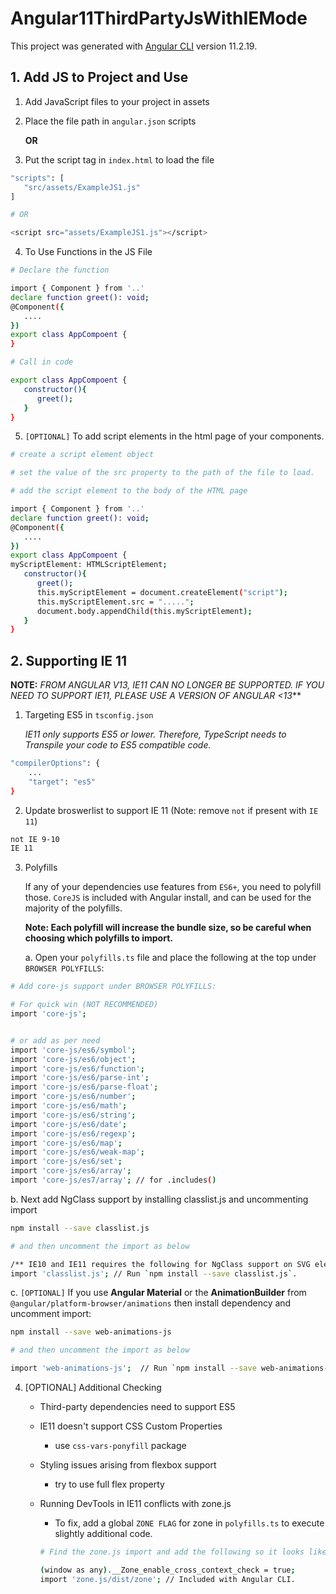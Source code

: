 # Angular11ThirdPartyJsWithIEMode

This project was generated with [Angular CLI](https://github.com/angular/angular-cli) version 11.2.19.

## 1. Add JS to Project and Use
1. Add JavaScript files to your project in assets

2. Place the file path in `angular.json` scripts 

    **OR**

2. Put the script tag in `index.html` to load the file

```bash
"scripts": [
   "src/assets/ExampleJS1.js"
]

# OR

<script src="assets/ExampleJS1.js"></script>
```



4. To Use Functions in the JS File

```bash
# Declare the function

import { Component } from '..'
declare function greet(): void;
@Component({
   ....
})
export class AppCompoent {
}

# Call in code

export class AppCompoent {
   constructor(){
      greet();
   }
}
```

5. `[OPTIONAL]` To add script elements in the html page of your components.


```bash
# create a script element object

# set the value of the src property to the path of the file to load. 

# add the script element to the body of the HTML page

import { Component } from '..'
declare function greet(): void;
@Component({
   ....
})
export class AppCompoent {
myScriptElement: HTMLScriptElement;
   constructor(){
      greet();
      this.myScriptElement = document.createElement("script");
      this.myScriptElement.src = ".....";
      document.body.appendChild(this.myScriptElement);
   }
}
```

## 2. Supporting IE 11

**NOTE:** *FROM ANGULAR V13, IE11 CAN NO LONGER BE SUPPORTED. IF YOU NEED TO SUPPORT IE11, PLEASE USE A VERSION OF ANGULAR <13***

1. Targeting ES5 in `tsconfig.json`

   *IE11 only supports ES5 or lower. Therefore, TypeScript needs to Transpile your code to ES5 compatible code.*

```bash
"compilerOptions": {
    ...
    "target": "es5"
}
```

2. Update broswerlist to support IE 11 (Note: remove `not` if present with `IE 11`)

```bash
not IE 9-10
IE 11
```

3. Polyfills

   If any of your dependencies use features from `ES6+`, you need to polyfill those. `CoreJS` is included with Angular install, and can be used for the majority of the polyfills.

   **Note: Each polyfill will increase the bundle size, so be careful when choosing which polyfills to import.**

   a. Open your `polyfills.ts` file and place the following at the top under `BROWSER POLYFILLS`:

```bash
# Add core-js support under BROWSER POLYFILLS:

# For quick win (NOT RECOMMENDED)
import 'core-js';


# or add as per need
import 'core-js/es6/symbol';
import 'core-js/es6/object';
import 'core-js/es6/function';
import 'core-js/es6/parse-int';
import 'core-js/es6/parse-float';
import 'core-js/es6/number';
import 'core-js/es6/math';
import 'core-js/es6/string';
import 'core-js/es6/date';
import 'core-js/es6/regexp';
import 'core-js/es6/map';
import 'core-js/es6/weak-map';
import 'core-js/es6/set';
import 'core-js/es6/array';
import 'core-js/es7/array'; // for .includes()
```

   b. Next add NgClass support by installing classlist.js and uncommenting import

```bash
npm install --save classlist.js

# and then uncomment the import as below

/** IE10 and IE11 requires the following for NgClass support on SVG elements */
import 'classlist.js'; // Run `npm install --save classlist.js`.
```

   c. `[OPTIONAL]` If you use **Angular Material** or the **AnimationBuilder** from `@angular/platform-browser/animations` then install dependency and uncomment import:

```bash
npm install --save web-animations-js

# and then uncomment the import as below

import 'web-animations-js';  // Run `npm install --save web-animations-js`.
```

4. [OPTIONAL] Additional Checking

   - Third-party dependencies need to support ES5

   - IE11 doesn't support CSS Custom Properties 
      - use `css-vars-ponyfill` package

   - Styling issues arising from flexbox support

      - try to use full flex property
      
   - Running DevTools in IE11 conflicts with zone.js

      - To fix, add a global `ZONE FLAG` for zone in `polyfills.ts` to execute slightly additional code.

      ```bash
      # Find the zone.js import and add the following so it looks like this:

      (window as any).__Zone_enable_cross_context_check = true;
      import 'zone.js/dist/zone'; // Included with Angular CLI.
      ```

